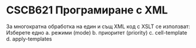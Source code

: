 ﻿# CSCB621 Програмиране с XML


За многократна обработка на един и същ XML код с XSLT се използват:
Изберете едно
a. режими (mode)
b. приоритет (priority)
c. cell-template
d. apply-templates
